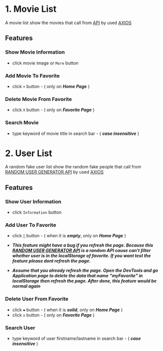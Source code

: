 # 1. Movie List

A movie list show the movies that call from [API](https://movie-list.alphacamp.io/api/v1/movies/) by used [AXIOS](https://github.com/axios/axios)

## Features

### Show Movie Information
* click movie image or ```More``` button

### Add Movie To Favorite 
* click ```+``` button - ( only on ***Home Page*** )

### Delete Movie From Favorite
* click ```X``` button - ( only on ***Favorite Page*** )

### Search Movie
* type keyword of movie title in search bar - ( ***case insensitive*** )


# 2. User List

A random fake user list show the random fake people that call from [RANDOM USER GENERATOR API](https://randomuser.me/) by used [AXIOS](https://github.com/axios/axios)

## Features

### Show User Information
* click ```Information``` button

### Add User To Favorite
* click ```🤍``` button - ( when it is ***empty***, only on ***Home Page*** )

* ***This feature might have a bug if you refresh the page. Because this [RANDOM USER GENERATOR API](https://randomuser.me/) is a random API cause can't filter whether user is in the localStorage of favorite. If you want test the feature please dont refresh the page.***
* ***Assume that you already refresh the page. Open the DevTools and go Application page to delete the data that name "myFavorite" in localStorage then refresh the page. After done, this feature would be normal again***

### Delete User From Favorite
* click ```❤``` button - ( when it is ***solid***, only on ***Home Page***  )
* click ```x``` button - ( only on ***Favorite Page*** )

### Search User
* type keyword of user firstname/lastname in search bar - ( ***case insensitive*** )
